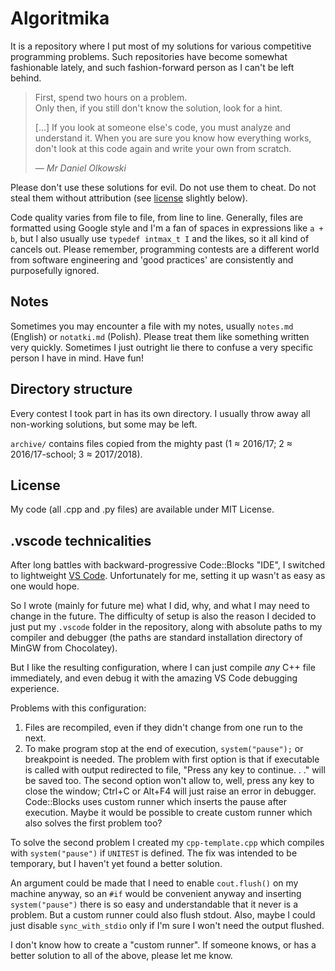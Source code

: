# Algoritmika

It is a repository where I put most of my solutions for various competitive programming problems. Such repositories have become somewhat fashionable lately, and such fashion-forward person as I can't be left behind.

> First, spend two hours on a problem. \
> Only then, if you still don't know the solution, look for a hint.
>
> [...]
> If you look at someone else's code, you must analyze and understand it.
> When you are sure you know how everything works, don't look at this code again and write your own from scratch.
>
> <cite>*— Mr Daniel Olkowski*

Please don't use these solutions for evil. Do not use them to cheat. Do not steal them without attribution (see [license](#license) slightly below).

Code quality varies from file to file, from line to line. Generally, files are formatted using Google style and I'm a fan of spaces in expressions like `a + b`, but I also usually use `typedef intmax_t I` and the likes, so it all kind of cancels out. Please remember, programming contests are a different world from software engineering and 'good practices' are consistently and purposefully ignored.

## Notes

Sometimes you may encounter a file with my notes, usually `notes.md` (English) or `notatki.md` (Polish). Please treat them like something written very quickly. Sometimes I just outright lie there to confuse a very specific person I have in mind. Have fun!

## Directory structure

Every contest I took part in has its own directory. I usually throw away all non-working solutions, but some may be left.

`archive/` contains files copied from the mighty past (1 ≈ 2016/17; 2 ≈ 2016/17-school; 3 ≈ 2017/2018).

## License

My code (all .cpp and .py files) are available under MIT License.

## .vscode technicalities

After long battles with backward-progressive Code::Blocks "IDE", I switched to lightweight [VS Code](https://code.visualstudio.com). Unfortunately for me, setting it up wasn't as easy as one would hope.

So I wrote (mainly for future me) what I did, why, and what I may need to change in the future. The difficulty of setup is also the reason I decided to just put my `.vscode` folder in the repository, along with absolute paths to my compiler and debugger (the paths are standard installation directory of MinGW from Chocolatey).

But I like the resulting configuration, where I can just compile *any* C++ file immediately, and even debug it with the amazing VS Code debugging experience.

Problems with this configuration:
1. Files are recompiled, even if they didn't change from one run to the next.
2. To make program stop at the end of execution, `system("pause");` or breakpoint is needed. The problem with first option is that if executable is called with output redirected to file, "Press any key to continue. . ." will be saved too. The second option won't allow to, well, press any key to close the window; Ctrl+C or Alt+F4 will just raise an error in debugger. Code::Blocks uses custom runner which inserts the pause after execution. Maybe it would be possible to create custom runner which also solves the first problem too?

To solve the second problem I created my `cpp-template.cpp` which compiles with `system("pause")` if `UNITEST` is defined. The fix was intended to be temporary, but I haven't yet found a better solution.

An argument could be made that I need to enable `cout.flush()` on my machine anyway, so an `#if` would be convenient anyway and inserting `system("pause")` there is so easy and understandable that it never is a problem. But a custom runner could also flush stdout. Also, maybe I could just disable `sync_with_stdio` only if I'm sure I won't need the output flushed.

I don't know how to create a "custom runner". If someone knows, or has a better solution to all of the above, please let me know.
